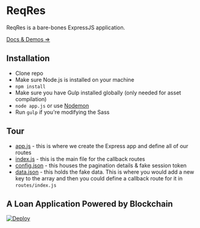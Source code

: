 ReqRes
======

ReqRes is a bare-bones ExpressJS application.

[Docs & Demos ⇒](http://reqres.in)

## Installation

* Clone repo
* Make sure Node.js is installed on your machine
* `npm install`
* Make sure you have Gulp installed globally (only needed for asset compilation)
* `node app.js` or use [Nodemon](https://github.com/remy/nodemon)
* Run `gulp` if you're modifying the Sass

## Tour

* [app.js](https://github.com/benhowdle89/reqres/blob/master/app.js) - this is where we create the Express app and define all of our routes
* [index.js](https://github.com/benhowdle89/reqres/blob/master/routes/index.js) - this is the main file for the callback routes
* [config.json](https://github.com/benhowdle89/reqres/blob/master/config.json) - this houses the pagination details & fake session token
* [data.json](https://github.com/benhowdle89/reqres/blob/master/data.json) - this holds the fake data. This is where you would add a new key to the array and then you could define a callback route for it in `routes/index.js`



## A Loan Application Powered by Blockchain

[![Deploy](https://www.herokucdn.com/deploy/button.svg)](https://heroku.com/deploy)

